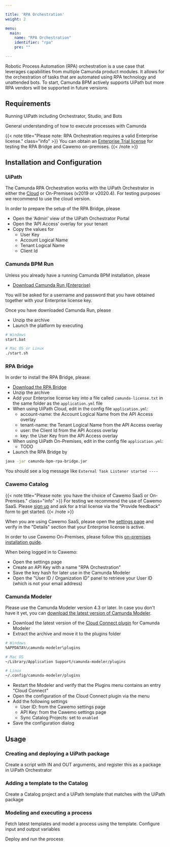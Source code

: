 ```yaml
---

title: 'RPA Orchestration'
weight: 2

menu:
  main:
    name: "RPA Orchestration"
    identifier: "rpa"
    pre: ""

---
```


Robotic Process Automation (RPA) orchestration is a use case that leverages capabilities from multiple Camunda product modules. It allows for the orchestration of tasks that are automated using RPA technology and unattended bots. To start, Camunda BPM actively supports UiPath but more RPA vendors will be supported in future versions.

## Requirements

Running UiPath including Orchestrator, Studio, and Bots

General understanding of how to execute processes with Camunda

{{< note title="Please note: RPA Orchestration requires a valid Enterprise license." class="info" >}}
You can obtain an <a href="https://camunda.com/download/enterprise/">Enterprise Trial license</a> for testing the RPA Bridge and Cawemo on-premises.
{{< /note >}}

## Installation and Configuration

### UiPath

The Camunda RPA Orchestration works with the UiPath Orchestrator in either the <a href="https://cloud.uipath.com">Cloud</a> or On-Premises (v2019 or v2020.4). For testing purposes we recommend to use the cloud version.

In order to prepare the setup of the RPA Bridge, please

* Open the ‘Admin’ view of the UiPath Orchestrator Portal
* Open the ‘API Access’ overlay for your tenant
* Copy the values for
  * User Key
  * Account Logical Name
  * Tenant Logical Name
  * Client Id


### Camunda BPM Run

Unless you already have a running Camunda BPM installation, please

* <a href="https://downloads.camunda.cloud/enterprise-release/camunda-bpm/run/">Download Camunda Run (Enterprise)</a>

You will be asked for a username and password that you have obtained together with your Enterprise license key.

Once you have downloaded Camunda Run, please

* Unzip the archive
* Launch the platform by executing

```sh
# Windows
start.bat

# Mac OS or Linux
./start.sh
```

### RPA Bridge

In order to install the RPA Bridge, please:

* <a href="https://downloads.camunda.cloud/enterprise-release/camunda-bpm/rpa/camunda-bpm-rpa-bridge">Download the RPA Bridge</a>
* Unzip the archive
* Add your Enterprise license key into a file called `camunda-license.txt` in the same folder as the  `application.yml` file
* When using UiPath Cloud, edit in the config file `application.yml`:
  * account-name: the Account Logical Name from the API Access overlay
  * tenant-name: the Tenant Logical Name from the API Access overlay
  * user: the Client Id from the API Access overlay
  * key: the User Key from the API Access overlay
* When using UiPath On-Premises, edit in the config file `application.yml`:
  * TODO
* Launch the RPA Bridge by

```sh
java -jar camunda-bpm-rpa-bridge.jar
```

You should see a log message like `External Task Listener started ----`

### Cawemo Catalog

{{< note title="Please note: you have the choice of Cawemo SaaS or On-Premises." class="info" >}}
For testing we recommend the use of Cawemo SaaS. Please <a href="https://cawemo.com/signup">sign up</a> and ask for a trial license via the "Provide feedback" form to get started.
{{< /note >}}

When you are using Cawemo SaaS, please open the <a href="https://cawemo.com/settings/">settings page</a> and verify in the "Details" section that your Enterprise license is active.

In order to use Cawemo On-Premises, please follow this <a href="https://docs.camunda.org/cawemo/latest/technical-guide/installation/">on-premises installation guide</a>.

When being logged in to Cawemo:

* Open the settings page
* Create an API Key with a name "RPA Orchestration"
* Save the key hash for later use in the Camunda Modeler
* Open the "User ID / Organization ID" panel to retrieve your User ID (which is not your email address)

### Camunda Modeler

Please use the Camunda Modeler version 4.3 or later. In case you don't have it yet, you can <a href="https://camunda.com/download/modeler/">download the latest version of Camunda Modeler</a>.

* Download the latest version of the <a href="https://camunda.org/enterprise-release/cawemo/cloud-connect-modeler-plugin/">Cloud Connect plugin</a> for Camunda Modeler
* Extract the archive and move it to the plugins folder

```sh
# Windows
%APPDATA%\camunda-modeler\plugins

# Mac OS
~/Library/Application Support/camunda-modeler/plugins

# Linux
~/.config/camunda-modeler/plugins
```

* Restart the Modeler and verify that the Plugins menu contains an entry "Cloud Connect"
* Open the configuration of the Cloud Connect plugin via the menu
* Add the following settings
  * User ID: from the Cawemo settings page
  * API Key: from the Cawemo settings page
  * Sync Catalog Projects: set to `enabled`
* Save the configuration dialog

## Usage

### Creating and deploying a UiPath package

Create a script with IN and OUT arguments, and register this as a package in UiPath Orchestrator

### Adding a template to the Catalog

Create a Catalog project and a UiPath template that matches with the UiPath package

### Modeling and executing a process

Fetch latest templates and model a process using the template. Configure input and output variables

Deploy and run the process
